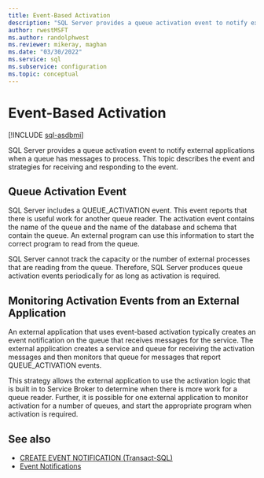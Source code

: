 ```yaml
---
title: Event-Based Activation
description: "SQL Server provides a queue activation event to notify external applications when a queue has messages to process."
author: rwestMSFT
ms.author: randolphwest
ms.reviewer: mikeray, maghan
ms.date: "03/30/2022"
ms.service: sql
ms.subservice: configuration
ms.topic: conceptual
---
```


# Event-Based Activation

[!INCLUDE [sql-asdbmi](../../includes/applies-to-version/sql-asdbmi.md)]

SQL Server provides a queue activation event to notify external applications when a queue has messages to process. This topic describes the event and strategies for receiving and responding to the event.

## Queue Activation Event

SQL Server includes a QUEUE_ACTIVATION event. This event reports that there is useful work for another queue reader. The activation event contains the name of the queue and the name of the database and schema that contain the queue. An external program can use this information to start the correct program to read from the queue.

SQL Server cannot track the capacity or the number of external processes that are reading from the queue. Therefore, SQL Server produces queue activation events periodically for as long as activation is required.

## Monitoring Activation Events from an External Application

An external application that uses event-based activation typically creates an event notification on the queue that receives messages for the service. The external application creates a service and queue for receiving the activation messages and then monitors that queue for messages that report QUEUE_ACTIVATION events.

This strategy allows the external application to use the activation logic that is built in to Service Broker to determine when there is more work for a queue reader. Further, it is possible for one external application to monitor activation for a number of queues, and start the appropriate program when activation is required.

## See also

- [CREATE EVENT NOTIFICATION (Transact-SQL)](../../t-sql/statements/create-event-notification-transact-sql.md)
- [Event Notifications](../../relational-databases/service-broker/event-notifications.md)
